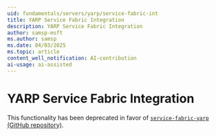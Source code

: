 ```yaml
---
uid: fundamentals/servers/yarp/service-fabric-int
title: YARP Service Fabric Integration
description: YARP Service Fabric Integration
author: samsp-msft
ms.author: samsp
ms.date: 04/03/2025
ms.topic: article
content_well_notification: AI-contribution
ai-usage: ai-assisted
---
```

# YARP Service Fabric Integration

This functionality has been deprecated in favor of [`service-fabric-yarp` (GitHub repository)](https://github.com/microsoft/service-fabric-yarp).
